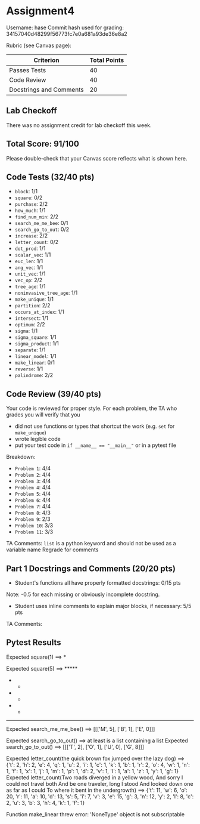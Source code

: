 # Assignment4

Username: hase
Commit hash used for grading: 34157040d48299f56773fc7e0a681a93de36e8a2

Rubric (see Canvas page):

| Criterion           | Total Points |
| ------------------- | ------------ |
| Passes Tests    | 40           |
| Code Review   | 40           |
| Docstrings and Comments   | 20         |

## Lab Checkoff
There was no assignment credit for lab checkoff this week.

## Total Score: 91/100
Please double-check that your Canvas score reflects what is shown here.

## Code Tests (32/40 pts)
- `block`: 1/1
- `square`: 0/2
- `purchase`: 2/2
- `how_much`: 1/1
- `find_num_min`: 2/2
- `search_me_me_bee`: 0/1
- `search_go_to_out`: 0/2
- `increase`: 2/2
- `letter_count`: 0/2
- `dot_prod`: 1/1
- `scalar_vec`: 1/1
- `euc_len`: 1/1
- `ang_vec`: 1/1
- `unit_vec`: 1/1
- `vec_op`: 2/2
- `tree_age`: 1/1
- `noninvasive_tree_age`: 1/1
- `make_unique`: 1/1
- `partition`: 2/2
- `occurs_at_index`: 1/1
- `intersect`: 1/1
- `optimum`: 2/2
- `sigma`: 1/1
- `sigma_square`: 1/1
- `sigma_product`: 1/1
- `separate`: 1/1
- `linear_model`: 1/1
- `make_linear`: 0/1
- `reverse`: 1/1
- `palindrome`: 2/2

## Code Review (39/40 pts)
Your code is reviewed for proper style.  For each problem, the TA who grades you will verify that you
- did not use functions or types that shortcut the work (e.g. `set` for `make_unique`)
- wrote legible code
- put your test code in `if __name__ == "__main__"` or in a pytest file

Breakdown:
- `Problem 1`: 4/4
- `Problem 2`: 4/4
- `Problem 3`: 4/4
- `Problem 4`: 4/4
- `Problem 5`: 4/4
- `Problem 6`: 4/4
- `Problem 7`: 4/4
- `Problem 8`: 4/3
- `Problem 9`: 2/3
- `Problem 10`: 3/3
- `Problem 11`: 3/3

TA Comments: `list` is a python keyword and should not be used as a variable name
Regrade for comments 

## Part 1 Docstrings and Comments (20/20 pts)
- Student's functions all have properly formatted docstrings: 0/15 pts

Note: -0.5 for each missing or obviously incomplete docstring.

- Student uses inline comments to explain major blocks, if necessary: 5/5 pts

TA Comments: 

## Pytest Results
Expected square(1) ==> *

Expected square(5) ==> *****
*   *
*   *
*   *
*****


Expected search_me_me_bee() ==> [[['M', 5], ['B', 1], ['E', 0]]]

Expected search_go_to_out() ==> at least is a list containing a list
Expected search_go_to_out() ==> [[['T', 2], ['O', 1], ['U', 0], ['G', 8]]]

Expected letter_count(the quick brown fox jumped over the lazy dog) ==> {'t': 2, 'h': 2, 'e': 4, 'q': 1, 'u': 2, 'i': 1, 'c': 1, 'k': 1, 'b': 1, 'r': 2, 'o': 4, 'w': 1, 'n': 1, 'f': 1, 'x': 1, 'j': 1, 'm': 1, 'p': 1, 'd': 2, 'v': 1, 'l': 1, 'a': 1, 'z': 1, 'y': 1, 'g': 1}
Expected letter_count(Two roads diverged in a yellow wood,                And sorry I could not travel both                And be one traveler, long I stood                And looked down one as far as I could                To where it bent in the undergrowth) ==> {'t': 11, 'w': 6, 'o': 20, 'r': 11, 'a': 10, 'd': 13, 's': 5, 'i': 7, 'v': 3, 'e': 15, 'g': 3, 'n': 12, 'y': 2, 'l': 8, 'c': 2, 'u': 3, 'b': 3, 'h': 4, 'k': 1, 'f': 1}

Function make_linear threw error: 'NoneType' object is not subscriptable

